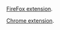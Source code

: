 [FireFox extension](https://addons.mozilla.org/en-US/firefox/addon/codeforces-magic/).

[Chrome extension](https://chrome.google.com/webstore/detail/codeforces-magic/ogccomalcajehnlmempdnglmjlibndgf).
